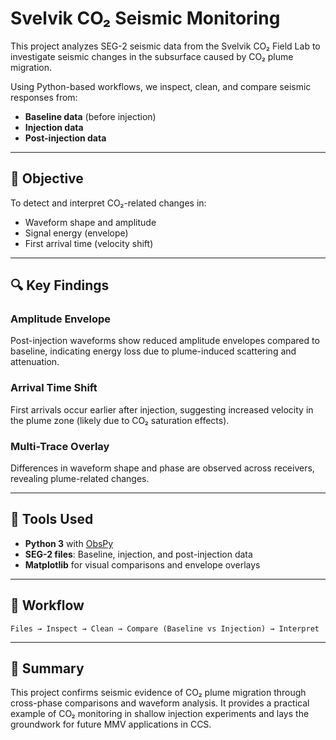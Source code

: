 # Svelvik CO₂ Seismic Monitoring

This project analyzes SEG-2 seismic data from the Svelvik CO₂ Field Lab to investigate seismic changes in the subsurface caused by CO₂ plume migration.

Using Python-based workflows, we inspect, clean, and compare seismic responses from:
- **Baseline data** (before injection)
- **Injection data**
- **Post-injection data**

---

## 🎯 Objective

To detect and interpret CO₂-related changes in:
- Waveform shape and amplitude
- Signal energy (envelope)
- First arrival time (velocity shift)

---

## 🔍 Key Findings

### Amplitude Envelope
Post-injection waveforms show reduced amplitude envelopes compared to baseline, indicating energy loss due to plume-induced scattering and attenuation.

### Arrival Time Shift
First arrivals occur earlier after injection, suggesting increased velocity in the plume zone (likely due to CO₂ saturation effects).

### Multi-Trace Overlay
Differences in waveform shape and phase are observed across receivers, revealing plume-related changes.

---

## 🧰 Tools Used

- **Python 3** with [ObsPy](https://github.com/obspy/obspy)
- **SEG-2 files**: Baseline, injection, and post-injection data
- **Matplotlib** for visual comparisons and envelope overlays

---

## 🔁 Workflow

`Files → Inspect → Clean → Compare (Baseline vs Injection) → Interpret`

---

## 📌 Summary

This project confirms seismic evidence of CO₂ plume migration through cross-phase comparisons and waveform analysis. It provides a practical example of CO₂ monitoring in shallow injection experiments and lays the groundwork for future MMV applications in CCS.

